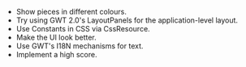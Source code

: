 * Show pieces in different colours.
* Try using GWT 2.0's LayoutPanels for the application-level layout.
* Use Constants in CSS via CssResource.
* Make the UI look better.
* Use GWT's I18N mechanisms for text.
* Implement a high score.
